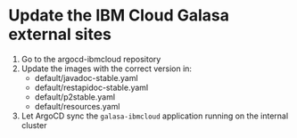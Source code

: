 # Update the IBM Cloud Galasa external sites

1. Go to the argocd-ibmcloud repository 
1. Update the images with the correct version in:
   - default/javadoc-stable.yaml
   - default/restapidoc-stable.yaml
   - default/p2stable.yaml
   - default/resources.yaml
2. Let ArgoCD sync the `galasa-ibmcloud` application running on the internal cluster